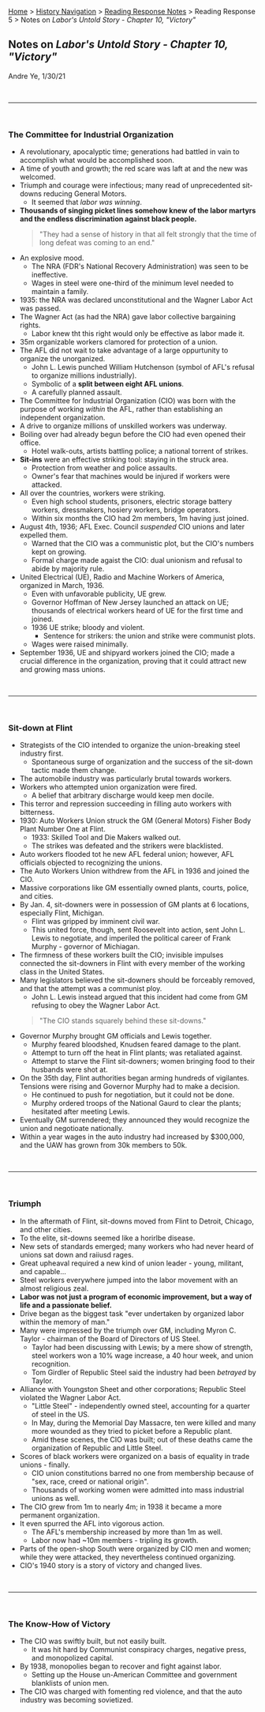 [Home](https://andre-ye.github.io) > [History Navigation](https://andre-ye.github.io/history/history_navigation) > [Reading Response Notes](https://andre-ye.github.io/history/history_navigation#weekly-reading-responses) > Reading Response 5 > Notes on *Labor's Untold Story - Chapter 10, "Victory"*

## Notes on *Labor's Untold Story - Chapter 10, "Victory"*
Andre Ye, 1/30/21

<br>

---

<br>

### The Committee for Industrial Organization
- A revolutionary, apocalyptic time; generations had battled in vain to accomplish what would be accomplished soon.
- A time of youth and growth; the red scare was laft at and the new was welcomed.
- Triumph and courage were infectious; many read of unprecedented sit-downs reducing General Motors.
  - It seemed that *labor was winning*.
- **Thousands of singing picket lines somehow knew of the labor martyrs and the endless discrimination against black people.**
  > "They had a sense of history in that all felt strongly that the time of long defeat was coming to an end."
- An explosive mood.
  - The NRA (FDR's National Recovery Administration) was seen to be ineffective.
  - Wages in steel were one-third of the minimum level needed to maintain a family.
- 1935: the NRA was declared unconstitutional and the Wagner Labor Act was passed.
- The Wagner Act (as had the NRA) gave labor collective bargaining rights.
  - Labor knew tht this right would only be effective as labor made it.
- 35m organizable workers clamored for protection of a union.
- The AFL did not wait to take advantage of a large oppurtunity to organize the unorganized.
  - John L. Lewis punched William Hutchenson (symbol of AFL's refusal to organize millions industrially).
  - Symbolic of a **split between eight AFL unions**.
  - A carefully planned assault.
- The Committee for Industrial Organization (CIO) was born with the purpose of working *within* the AFL, rather than establishing an independent organization.
- A drive to organize millions of unskilled workers was underway.
- Boiling over had already begun before the CIO had even opened their office.
  - Hotel walk-outs, artists battling police; a national torrent of strikes.
- **Sit-ins** were an effective striking tool: staying in the struck area.
  - Protection from weather and police assaults.
  - Owner's fear that machines would be injured if workers were attacked.
- All over the countries, workers were striking.
  - Even high school students, prisoners, electric storage battery workers, dressmakers, hosiery workers, bridge operators.
  - Within six months the CIO had 2m members, 1m having just joined.
- August 4th, 1936; AFL Exec. Council *suspended* CIO unions and later expelled them.
  - Warned that the CIO was a communistic plot, but the CIO's numbers kept on growing.
  - Formal charge made agaist the CIO: dual unionism and refusal to abide by majority rule.
- United Electrical (UE), Radio and Machine Workers of America, organized in March, 1936.
  - Even with unfavorable publicity, UE grew.
  - Governor Hoffman of New Jersey launched an attack on UE; thousands of electrical workers heard of UE for the first time and joined.
  - 1936 UE strike; bloody and violent.
    - Sentence for strikers: the union and strike were communist plots.
  - Wages were raised minimally.
- September 1936, UE and shipyard workers joined the CIO; made a crucial difference in the organization, proving that it could attract new and growing mass unions.

<br>

---

<br>

### Sit-down at Flint
- Strategists of the CIO intended to organize the union-breaking steel industry first.
  - Spontaneous surge of organization and the success of the sit-down tactic made them change.
- The automobile industry was particularly brutal towards workers.
- Workers who attempted union organization were fired.
  - A belief that arbitrary discharge would keep men docile.
- This terror and repression succeeding in filling auto workers with bitterness.
- 1930: Auto Workers Union struck the GM (General Motors) Fisher Body Plant Number One at Flint.
  - 1933: Skilled Tool and Die Makers walked out.
  - The strikes was defeated and the strikers were blacklisted.
- Auto workers flooded tot he new AFL federal union; however, AFL officials objected to recognizing the unions.
- The Auto Workers Union withdrew from the AFL in 1936 and joined the CIO.
- Massive corporations like GM essentially owned plants, courts, police, and cities.
- By Jan. 4, sit-downers were in possession of GM plants at 6 locations, especially Flint, Michigan.
  - Flint was gripped by imminent civil war.
  - This united force, though, sent Roosevelt into action, sent John L. Lewis to negotiate, and imperiled the political career of Frank Murphy - governor of Michiagan.
- The firmness of these workers built the CIO; invisible impulses connected the sit-downers in Flint with every member of the working class in the United States.
- Many legislators believed the sit-downers should be forceably removed, and that the attempt was a communist ploy.
  - John L. Lewis instead argued that this incident had come from GM refusing to obey the Wagner Labor Act.
  > "The CIO stands squarely behind these sit-downs."
- Governor Murphy brought GM officials and Lewis together.
  - Murphy feared bloodshed, Knudsen feared damage to the plant.
  - Attempt to turn off the heat in Flint plants; was retaliated against.
  - Attempt to starve the Flint sit-downers; women bringing food to their husbands were shot at.
- On the 35th day, Flint authorities began arming hundreds of vigilantes. Tensions were rising and Governor Murphy had to make a decision.
  - He continued to push for negotiation, but it could not be done.
  - Murphy ordered troops of the National Gaurd to clear the plants; hesitated after meeting Lewis.
- Eventually GM surrendered; they announced they would recognize the union and negotioate nationally.
- Within a year wages in the auto industry had increased by $300,000, and the UAW has grown from 30k members to 50k.

<br>

---

<br>

### Triumph
- In the aftermath of Flint, sit-downs moved from Flint to Detroit, Chicago, and other cities.
- To the elite, sit-downs seemed like a horirlbe disease.
- New sets of standards emerged; many workers who had never heard of unions sat down and raiiusd rages.
- Great upheaval required a new kind of union leader - young, militant, and capable...
- Steel workers everywhere jumped into the labor movement with an almost religious zeal.
- **Labor was not just a program of economic improvement, but a way of life and a passionate belief.**
- Drive began as the biggest task "ever undertaken by organized labor within the memory of man."
- Many were impressed by the triumph over GM, including Myron C. Taylor - chairman of the Board of Directors of US Steel.
  - Taylor had been discussing with Lewis; by a mere show of strength, steel workers won a 10% wage increase, a 40 hour week, and union recognition.
  - Tom Girdler of Republic Steel said the industry had been *betrayed* by Taylor.
- Alliance with Youngston Sheet and other corporations; Republic Steel violated the Wagner Labor Act.
  - "Little Steel" - independently owned steel, accounting for a quarter of steel in the US.
  - In May, during the Memorial Day Massacre, ten were killed and many more wounded as they tried to picket before a Republic plant.
  - Amid these scenes, the CIO was built; out of these deaths came the organization of Republic and Little Steel.
- Scores of black workers were organized on a basis of equality in trade unions - finally.
  - CIO union constitutions barred no one from membership because of "sex, race, creed or national origin".
  - Thousands of working women were admitted into mass industrial unions as well.
- The CIO grew from 1m to nearly 4m; in 1938 it became a more permanent organization.
- It even spurred the AFL into vigorous action.
  - The AFL's membership increased by more than 1m as well.
  - Labor now had ~10m members - tripling its growth.
- Parts of the open-shop South were organized by CIO men and women; while they were attacked, they nevertheless continued organizing.
- CIO's 1940 story is a story of victory and changed lives.

<br>

---

<br>

### The Know-How of Victory
- The CIO was swiftly built, but not easily built.
  - It was hit hard by Communist conspiracy charges, negative press, and monopolized capital.
- By 1938, monopolies began to recover and fight against labor.
  - Setting up the House un-American Committee and government blanklists of union men.
- The CIO was charged with fomenting red violence, and that the auto industry was becoming sovietized.




















